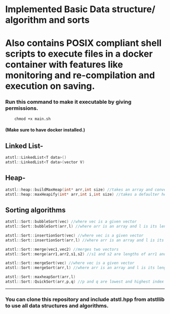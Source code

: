 # Implemented Basic Data structure/ algorithm and sorts
# Also contains POSIX compliant shell scripts to execute files in a docker container with features like monitoring and re-compilation and execution on saving.
### Run this command to make it executable by giving permissions.
```shell
    chmod +x main.sh
```
#### (Make sure to have docker installed.)
## Linked List-
```C++
atstl::LinkedList<T data>()
atstl::LinkedList<T data>(vector V)
```

## Heap-
```C++
atstl::heap::buildMaxHeap(int* arr,int size) //takes an array and converts it into a max heap
atstl::heap::maxHeapify(int* arr,int i,int size) //takes a defaulter heap and an index from which it's needed to be corrected
```

## Sorting algorithms
```C++
atstl::Sort::bubbleSort(vec) //where vec is a given vector
atstl::Sort::bubbleSort(arr,l) //where arr is an array and l is its length

atstl::Sort::insertionSort(vec) //where vec is a given vector
atstl::Sort::insertionSort(arr,l) //where arr is an array and l is its length

atstl::Sort::merge(vec1,vec2) //merges two vectors
atstl::Sort::merge(arr1,arr2,s1,s2) //s1 and s2 are lengths of arr1 and arr2 respectively

atstl::Sort::mergeSort(vec) //where vec is a given vector
atstl::Sort::mergeSort(arr,l) //where arr is an array and l is its length

atstl::Sort::maxheapSort(arr,l)
atstl::Sort::QuickSort(arr,p,q) //p and q are lowest and highest index of the array
```
-------------------------------------------------
### You can clone this repository and include atstl.hpp from atstllib to use all data structures and algorithms.

